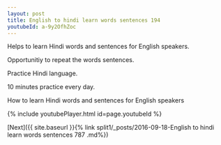```yaml
---
layout: post
title: English to hindi learn words sentences 194 
youtubeId: a-9y2OfhZoc
---
```

 
 
Helps to learn Hindi words and sentences for English speakers.

Opportunitiy to repeat the words sentences. 

Practice Hindi language. 
 
10 minutes practice every day. 
 
How to learn Hindi words and sentences for English speakers 
 
{% include youtubePlayer.html id=page.youtubeId %}
 
 
[Next]({{ site.baseurl }}{% link  split1/_posts/2016-09-18-English to hindi learn words sentences 787 .md%})
 
